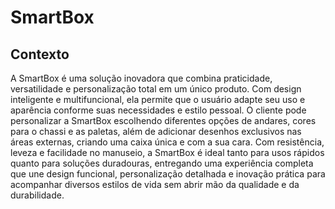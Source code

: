 # SmartBox

## Contexto
A SmartBox é uma solução inovadora que combina praticidade, versatilidade e personalização total em um único produto. Com design inteligente e multifuncional, ela permite que o usuário adapte seu uso e aparência conforme suas necessidades e estilo pessoal. O cliente pode personalizar a SmartBox escolhendo diferentes opções de andares, cores para o chassi e as paletas, além de adicionar desenhos exclusivos nas áreas externas, criando uma caixa única e com a sua cara. Com resistência, leveza e facilidade no manuseio, a SmartBox é ideal tanto para usos rápidos quanto para soluções duradouras, entregando uma experiência completa que une design funcional, personalização detalhada e inovação prática para acompanhar diversos estilos de vida sem abrir mão da qualidade e da durabilidade.
